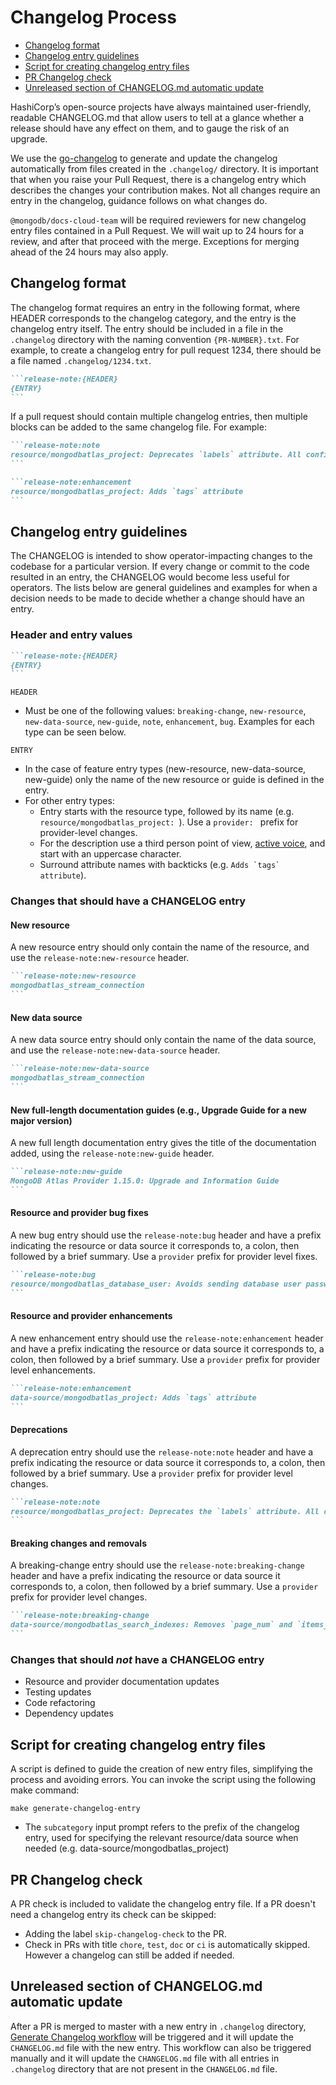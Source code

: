 # Changelog Process

- [Changelog format](#changelog-format)
- [Changelog entry guidelines](#changelog-entry-guidelines)
- [Script for creating changelog entry files](#script-for-creating-changelog-entry-files)
- [PR Changelog check](#pr-changelog-check)
- [Unreleased section of CHANGELOG.md automatic update](#unreleased-section-of-CHANGELOG.md-automatic-update)

HashiCorp’s open-source projects have always maintained user-friendly, readable CHANGELOG.md that allow users to tell at a glance whether a release should have any effect on them, and to gauge the risk of an upgrade.

We use the [go-changelog](https://github.com/hashicorp/go-changelog) to generate and update the changelog automatically from files created in the `.changelog/` directory. It is important that when you raise your Pull Request, there is a changelog entry which describes the changes your contribution makes. Not all changes require an entry in the changelog, guidance follows on what changes do.

`@mongodb/docs-cloud-team` will be required reviewers for new changelog entry files contained in a Pull Request. We will wait up to 24 hours for a review, and after that proceed with the merge. Exceptions for merging ahead of the 24 hours may also apply.

## Changelog format

The changelog format requires an entry in the following format, where HEADER corresponds to the changelog category, and the entry is the changelog entry itself. The entry should be included in a file in the `.changelog` directory with the naming convention `{PR-NUMBER}.txt`. For example, to create a changelog entry for pull request 1234, there should be a file named `.changelog/1234.txt`.

``````markdown
```release-note:{HEADER}
{ENTRY}
```
``````

If a pull request should contain multiple changelog entries, then multiple blocks can be added to the same changelog file. For example:

``````markdown
```release-note:note
resource/mongodbatlas_project: Deprecates `labels` attribute. All configurations using `labels` should be updated to use the new `tags` attribute instead.
```

```release-note:enhancement
resource/mongodbatlas_project: Adds `tags` attribute
```
``````


## Changelog entry guidelines

The CHANGELOG is intended to show operator-impacting changes to the codebase for a particular version. If every change or commit to the code resulted in an entry, the CHANGELOG would become less useful for operators. The lists below are general guidelines and examples for when a decision needs to be made to decide whether a change should have an entry.

### Header and entry values

``````markdown
```release-note:{HEADER}
{ENTRY}
```
``````

 `HEADER`
 - Must be one of the following values: `breaking-change`, `new-resource`, `new-data-source`, `new-guide`, `note`, `enhancement`, `bug`. Examples for each type can be seen below.

`ENTRY`
 - In the case of feature entry types (new-resource, new-data-source, new-guide) only the name of the new resource or guide is defined in the entry.
 - For other entry types:
    - Entry starts with the resource type, followed by its name (e.g. `resource/mongodbatlas_project: `). Use a `provider: ` prefix for provider-level changes.
    - For the description use a third person point of view, [active voice](https://www.mongodb.com/docs/meta/style-guide/writing/use-active-voice/#std-label-use-active-voice), and start with an uppercase character.
    - Surround attribute names with backticks (e.g. ```Adds `tags` attribute```). 

### Changes that should have a CHANGELOG entry

#### New resource

A new resource entry should only contain the name of the resource, and use the `release-note:new-resource` header.

``````markdown
```release-note:new-resource
mongodbatlas_stream_connection
```
``````

#### New data source

A new data source entry should only contain the name of the data source, and use the `release-note:new-data-source` header.

``````markdown
```release-note:new-data-source
mongodbatlas_stream_connection
```
``````

#### New full-length documentation guides (e.g., Upgrade Guide for a new major version)

A new full length documentation entry gives the title of the documentation added, using the `release-note:new-guide` header.

``````markdown
```release-note:new-guide
MongoDB Atlas Provider 1.15.0: Upgrade and Information Guide
```
``````

#### Resource and provider bug fixes

A new bug entry should use the `release-note:bug` header and have a prefix indicating the resource or data source it corresponds to, a colon, then followed by a brief summary. Use a `provider` prefix for provider level fixes.

``````markdown
```release-note:bug
resource/mongodbatlas_database_user: Avoids sending database user password in update request if the value has not changed
```
``````

#### Resource and provider enhancements

A new enhancement entry should use the `release-note:enhancement` header and have a prefix indicating the resource or data source it corresponds to, a colon, then followed by a brief summary. Use a `provider` prefix for provider level enhancements.

``````markdown
```release-note:enhancement
data-source/mongodbatlas_project: Adds `tags` attribute
```
``````

#### Deprecations

A deprecation entry should use the `release-note:note` header and have a prefix indicating the resource or data source it corresponds to, a colon, then followed by a brief summary. Use a `provider` prefix for provider level changes.

``````markdown
```release-note:note
resource/mongodbatlas_project: Deprecates the `labels` attribute. All configurations using `labels` should be updated to use the new `tags` attribute instead.
```
``````

#### Breaking changes and removals

A breaking-change entry should use the `release-note:breaking-change` header and have a prefix indicating the resource or data source it corresponds to, a colon, then followed by a brief summary. Use a `provider` prefix for provider level changes.

``````markdown
```release-note:breaking-change
data-source/mongodbatlas_search_indexes: Removes `page_num` and `items_per_page` attributes
```
``````

### Changes that should _not_ have a CHANGELOG entry

- Resource and provider documentation updates
- Testing updates
- Code refactoring
- Dependency updates

## Script for creating changelog entry files

A script is defined to guide the creation of new entry files, simplifying the process and avoiding errors. You can invoke the script using the following make command:

```
make generate-changelog-entry
```

- The `subcategory` input prompt refers to the prefix of the changelog entry, used for specifying the relevant resource/data source when needed (e.g. data-source/mongodbatlas_project)

## PR Changelog check

A PR check is included to validate the changelog entry file. 
If a PR doesn't need a changelog entry its check can be skipped:
- Adding the label `skip-changelog-check` to the PR.
- Check in PRs with title `chore`, `test`, `doc` or `ci` is automatically skipped. However a changelog can still be added if needed.

## Unreleased section of CHANGELOG.md automatic update

After a PR is merged to master with a new entry in `.changelog` directory, [Generate Changelog workflow](https://github.com/mongodb/terraform-provider-mongodbatlas/actions/workflows/generate-changelog.yml) will be triggered and it will update the `CHANGELOG.md` file with the new entry.
This workflow can also be triggered manually and it will update the `CHANGELOG.md` file with all entries in `.changelog` directory that are not present in the `CHANGELOG.md` file.
